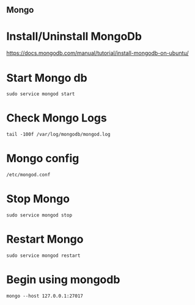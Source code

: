 ## Mongo

# Install/Uninstall MongoDb
https://docs.mongodb.com/manual/tutorial/install-mongodb-on-ubuntu/


# Start Mongo db

```
sudo service mongod start

```
# Check Mongo Logs

```
tail -100f /var/log/mongodb/mongod.log

```
# Mongo config

```
/etc/mongod.conf 

```
# Stop Mongo

```
sudo service mongod stop

```
# Restart Mongo

```
sudo service mongod restart

```
# Begin using mongodb

```
mongo --host 127.0.0.1:27017
```
